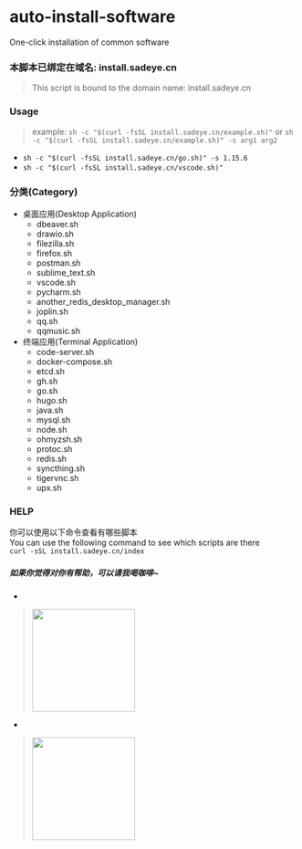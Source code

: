 # auto-install-software
One-click installation of common software



### 本脚本已绑定在域名: install.sadeye.cn
> This script is bound to the domain name: install.sadeye.cn

### Usage
> example: `sh -c "$(curl -fsSL install.sadeye.cn/example.sh)"` or `sh -c "$(curl -fsSL install.sadeye.cn/example.sh)" -s arg1 arg2`
- `sh -c "$(curl -fsSL install.sadeye.cn/go.sh)" -s 1.15.6`
- `sh -c "$(curl -fsSL install.sadeye.cn/vscode.sh)"`

### 分类(Category)
+ 桌面应用(Desktop Application)
    - dbeaver.sh
    - drawio.sh
    - filezilla.sh
    - firefox.sh
    - postman.sh
    - sublime_text.sh
    - vscode.sh
    - pycharm.sh
    - another_redis_desktop_manager.sh
    - joplin.sh
    - qq.sh
    - qqmusic.sh
+ 终端应用(Terminal Application)
    - code-server.sh
    - docker-compose.sh
    - etcd.sh
    - gh.sh
    - go.sh
    - hugo.sh
    - java.sh
    - mysql.sh
    - node.sh
    - ohmyzsh.sh
    - protoc.sh
    - redis.sh
    - syncthing.sh
    - tigervnc.sh
    - upx.sh

### HELP
你可以使用以下命令查看有哪些脚本  
You can use the following command to see which scripts are there  
`curl -sSL install.sadeye.cn/index`

##### 如果你觉得对你有帮助，可以请我喝咖啡~
-
> <img src="https://github.com/zqhhh/storage/releases/download/pay/alipay.jpg" width="180"/>
-
> <img src="https://github.com/zqhhh/storage/releases/download/pay/wechat.png" width="180"/>